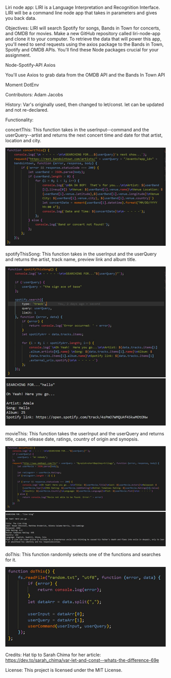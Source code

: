 Liri node app: LIRI is a Language Interpretation and Recognition Interface. LIRI will be a command line node app that takes in parameters and gives you back data.

Objectives: LIRI will search Spotify for songs, Bands in Town for concerts, and OMDB for movies. Make a new GitHub repository called liri-node-app and clone it to your computer. To retrieve the data that will power this app, you'll need to send requests using the axios package to the Bands in Town, Spotify and OMDB APIs. You'll find these Node packages crucial for your assignment.

Node-Spotify-API Axios

You'll use Axios to grab data from the OMDB API and the Bands In Town API

Moment DotEnv

Contributors: Adam Jacobs

History: Var's originally used, then changed to let/const. let can be updated and not re-declared.

Functionality:

concertThis: This function takes in the userInput--command and the userQuery--artist and returns the next concert time and date for that artist, location and city.

![img of concertThis](images\Capture1.JPG)

spotifyThisSong: This function takes in the userInput and the userQuery and returns the artist, track name, preview link and album title.

![img of spotifyThisSong](images\Capture2.JPG)
![img of spotifyThis-Song](images\Capture6.JPG)

movieThis: This function takes the userInput and the userQuery and returns title, case, release date, ratings, country of origin and synopsis.

![img of movieThis](images\Capture3.JPG)
![img of movie-This](images\Capture5.JPG)

doThis: This function randomily selects one of the functions and searches for it.

![img of doThis](images\Capture4.JPG)

Credits: Hat tip to Sarah Chima for her article: https://dev.to/sarah_chima/var-let-and-const--whats-the-difference-69e

License: This project is licensed under the MIT License.

